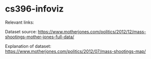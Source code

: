 # cs396-infoviz


Relevant links:

Dataset source: https://www.motherjones.com/politics/2012/12/mass-shootings-mother-jones-full-data/

Explanation of dataset: https://www.motherjones.com/politics/2012/07/mass-shootings-map/
